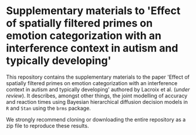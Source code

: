 # Supplementary materials to 'Effect of spatially filtered primes on emotion categorization with an interference context in autism and typically developing'

This repository contains the supplementary materials to the paper 'Effect of spatially filtered primes on emotion categorization with an interference context in autism and typically developing' authored by Lacroix et al. (*under review*). It describes, amongst other things, the joint modelling of accuracy and reaction times using Bayesian hierarchical diffusion decision models in `R` and `Stan` using the `brms` package.

We strongly recommend cloning or downloading the entire repository as a zip file to reproduce these results.
